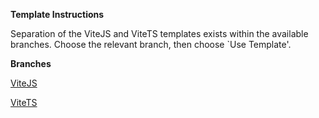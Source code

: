 **Template Instructions**

Separation of the ViteJS and ViteTS templates exists within the available branches. Choose the relevant branch, then choose `Use Template'.

**Branches**

<a href="https://github.com/ShinkuKira21/NoASP.pp/tree/javascript">ViteJS</a>

<a href="https://github.com/ShinkuKira21/NoASP.pp/tree/typescript">ViteTS</a>